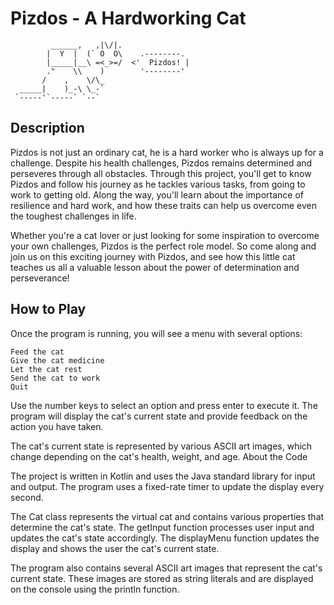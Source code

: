 # Pizdos - A Hardworking Cat 

             ______,   ,|\/|.
            |  Y  |  (` O  O\    .--------.
            |_____|__\ =<_>=/  <'  Pizdos! |
            ."    \\    )        '--------'
           /    ,    \/\_
      _____|    )_-\ \_-`
     `-----'`-----` `--`

## Description
Pizdos is not just an ordinary cat, he is a hard worker who is always up for a challenge. Despite his health challenges, Pizdos remains determined and perseveres through all obstacles. Through this project, you'll get to know Pizdos and follow his journey as he tackles various tasks, from going to work to getting old. Along the way, you'll learn about the importance of resilience and hard work, and how these traits can help us overcome even the toughest challenges in life.

Whether you're a cat lover or just looking for some inspiration to overcome your own challenges, Pizdos is the perfect role model. So come along and join us on this exciting journey with Pizdos, and see how this little cat teaches us all a valuable lesson about the power of determination and perseverance!

## How to Play

Once the program is running, you will see a menu with several options:

    Feed the cat
    Give the cat medicine
    Let the cat rest
    Send the cat to work
    Quit

Use the number keys to select an option and press enter to execute it. The program will display the cat's current state and provide feedback on the action you have taken.

The cat's current state is represented by various ASCII art images, which change depending on the cat's health, weight, and age.
About the Code

The project is written in Kotlin and uses the Java standard library for input and output. The program uses a fixed-rate timer to update the display every second.

The Cat class represents the virtual cat and contains various properties that determine the cat's state. The getInput function processes user input and updates the cat's state accordingly. The displayMenu function updates the display and shows the user the cat's current state.

The program also contains several ASCII art images that represent the cat's current state. These images are stored as string literals and are displayed on the console using the println function.
